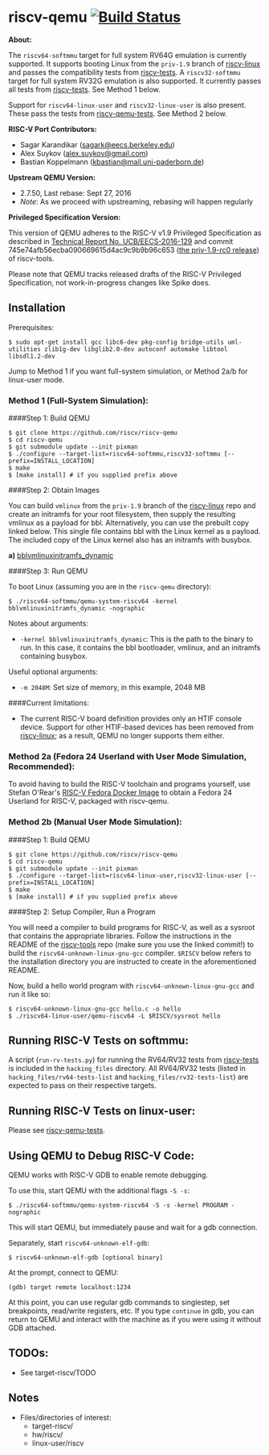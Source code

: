riscv-qemu [![Build Status](https://travis-ci.org/riscv/riscv-qemu.svg?branch=master)](https://travis-ci.org/riscv/riscv-qemu)
=========

**About:**

The `riscv64-softmmu` target for full system RV64G emulation is currently
supported.  It supports booting Linux from the `priv-1.9` branch of
[riscv-linux] and passes the compatibility tests from [riscv-tests].
A `riscv32-softmmu` target for full system RV32G emulation is also supported.
It currently passes all tests from [riscv-tests]. See Method 1 below.

Support for `riscv64-linux-user` and `riscv32-linux-user` is also present.
These pass the tests from [riscv-qemu-tests]. See Method 2 below.

**RISC-V Port Contributors:**

* Sagar Karandikar (sagark@eecs.berkeley.edu)
* Alex Suykov (alex.suykov@gmail.com)
* Bastian Koppelmann (kbastian@mail.uni-paderborn.de)

**Upstream QEMU Version:**

* 2.7.50, Last rebase: Sept 27, 2016
* *Note*: As we proceed with upstreaming, rebasing will happen regularly

**Privileged Specification Version:**

This version of QEMU adheres to the RISC-V v1.9 Privileged Specification as
described in [Technical Report No. UCB/EECS-2016-129](https://www2.eecs.berkeley.edu/Pubs/TechRpts/2016/EECS-2016-129.pdf)
and commit 745e74afb56ecba090669615d4ac9c9b9b96c653 ([the priv-1.9-rc0 release](https://github.com/riscv/riscv-tools/releases/tag/priv-1.9-rc0))
of riscv-tools.

Please note that QEMU tracks released drafts of the RISC-V Privileged
Specification, not work-in-progress changes like Spike does.

Installation
--------------

Prerequisites:

    $ sudo apt-get install gcc libc6-dev pkg-config bridge-utils uml-utilities zlib1g-dev libglib2.0-dev autoconf automake libtool libsdl1.2-dev

Jump to Method 1 if you want full-system simulation, or Method 2a/b for linux-user 
mode.

### Method 1 \(Full-System Simulation\):

####Step 1: Build QEMU

    $ git clone https://github.com/riscv/riscv-qemu
    $ cd riscv-qemu
    $ git submodule update --init pixman
    $ ./configure --target-list=riscv64-softmmu,riscv32-softmmu [--prefix=INSTALL_LOCATION]
    $ make
    $ [make install] # if you supplied prefix above

####Step 2: Obtain Images

You can build `vmlinux` from the `priv-1.9` branch of the [riscv-linux] repo and
create an initramfs for your root filesystem, then supply the resulting vmlinux
as a payload for bbl. Alternatively, you can use the prebuilt copy linked
below. This single file contains bbl with the Linux kernel as a payload. The
included copy of the Linux kernel also has an initramfs with busybox.

**a)** [bblvmlinuxinitramfs_dynamic](https://people.eecs.berkeley.edu/~skarandikar/host/qemu/1.9/bblvmlinuxinitramfs_dynamic)

####Step 3: Run QEMU

To boot Linux (assuming you are in the `riscv-qemu` directory):

    $ ./riscv64-softmmu/qemu-system-riscv64 -kernel bblvmlinuxinitramfs_dynamic -nographic

Notes about arguments:
* `-kernel bblvmlinuxinitramfs_dynamic`: This is the path to the binary to run. In this case, it contains the bbl bootloader, vmlinux, and an initramfs containing busybox.

Useful optional arguments:
* `-m 2048M`: Set size of memory, in this example, 2048 MB

<!--**IMPORTANT**: To cleanly exit this system, you must enter `halt` at the prompt
and then hit `ctrl-a x`. Otherwise, the root filesystem will likely be corrupted.-->

####Current limitations:

* The current RISC-V board definition provides only an HTIF console device.
Support for other HTIF-based devices has been removed from [riscv-linux]; as a
result, QEMU no longer supports them either.

### Method 2a \(Fedora 24 Userland with User Mode Simulation, Recommended\):

To avoid having to build the RISC-V toolchain and programs yourself, use Stefan O'Rear's [RISC-V Fedora Docker Image](https://hub.docker.com/r/sorear/fedora-riscv-wip/) to obtain a Fedora 24 Userland for RISC-V, packaged with riscv-qemu.

### Method 2b \(Manual User Mode Simulation\):

####Step 1: Build QEMU

    $ git clone https://github.com/riscv/riscv-qemu
    $ cd riscv-qemu
    $ git submodule update --init pixman
    $ ./configure --target-list=riscv64-linux-user,riscv32-linux-user [--prefix=INSTALL_LOCATION]
    $ make
    $ [make install] # if you supplied prefix above

####Step 2: Setup Compiler, Run a Program

You will need a compiler to build programs for RISC-V, as well as a sysroot
that contains the appropriate libraries. Follow the instructions in the README
of the [riscv-tools] repo (make sure you use the linked commit!) to build the
`riscv64-unknown-linux-gnu-gcc` compiler. `$RISCV` below refers to the
installation directory you are instructed to create in the aforementioned
README.

Now, build a hello world program with `riscv64-unknown-linux-gnu-gcc` and run
it like so:

    $ riscv64-unknown-linux-gnu-gcc hello.c -o hello
    $ ./riscv64-linux-user/qemu-riscv64 -L $RISCV/sysroot hello


Running RISC-V Tests on softmmu:
---------------------

A script (`run-rv-tests.py`) for running the RV64/RV32 tests from [riscv-tests]
is included in the `hacking_files` directory. All RV64/RV32 tests (listed in
`hacking_files/rv64-tests-list` and `hacking_files/rv32-tests-list`) are
expected to pass on their respective targets. 

Running RISC-V Tests on linux-user:
---------------------

Please see [riscv-qemu-tests].

Using QEMU to Debug RISC-V Code:
--------------------------------

QEMU works with RISC-V GDB to enable remote debugging.

To use this, start QEMU with the additional flags `-S -s`:

    $ ./riscv64-softmmu/qemu-system-riscv64 -S -s -kernel PROGRAM -nographic

This will start QEMU, but immediately pause and wait for a gdb connection.

Separately, start `riscv64-unknown-elf-gdb`:

    $ riscv64-unknown-elf-gdb [optional binary]

At the prompt, connect to QEMU:

    (gdb) target remote localhost:1234

At this point, you can use regular gdb commands to singlestep, set breakpoints,
read/write registers, etc. If you type `continue` in gdb, you can return to QEMU
and interact with the machine as if you were using it without GDB attached.

TODOs:
------

* See target-riscv/TODO

Notes
-----

- Files/directories of interest:
  - target-riscv/
  - hw/riscv/
  - linux-user/riscv

[riscv-linux]:https://github.com/riscv/riscv-linux/tree/priv-1.9
[Buildroot]:https://github.com/a0u/buildroot
[riscv-tests]:https://github.com/riscv/riscv-tests
[proxy kernel]:https://github.com/riscv/riscv-pk
[riscv-qemu-tests]:https://github.com/arsv/riscv-qemu-tests
[riscv-tools]:https://github.com/riscv/riscv-tools/tree/745e74afb56ecba090669615d4ac9c9b9b96c653

